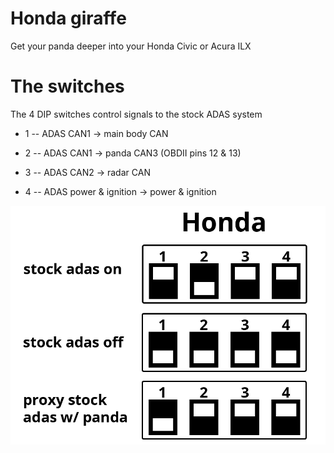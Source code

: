 Honda giraffe
====

Get your panda deeper into your Honda Civic or Acura ILX

The switches
====

The 4 DIP switches control signals to the stock ADAS system

- 1 -- ADAS CAN1 -> main body CAN

- 2 -- ADAS CAN1 -> panda CAN3 (OBDII pins 12 & 13)

- 3 -- ADAS CAN2 -> radar CAN

- 4 -- ADAS power & ignition -> power & ignition

<img src="https://github.com/commaai/neo/blob/master/giraffe/honda/nidec/nidec_switches.png">